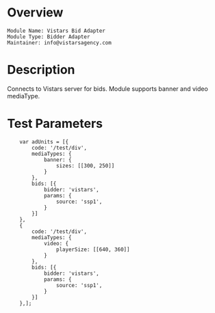# Overview

```
Module Name: Vistars Bid Adapter
Module Type: Bidder Adapter
Maintainer: info@vistarsagency.com
```

# Description
Connects to Vistars server for bids.
Module supports banner and video mediaType.

# Test Parameters

```
    var adUnits = [{
        code: '/test/div',
        mediaTypes: {
            banner: {
                sizes: [[300, 250]]
            }
        },
        bids: [{
            bidder: 'vistars',
            params: {
                source: 'ssp1',
            }
        }]
    },
    {
        code: '/test/div',
        mediaTypes: {
            video: {
                playerSize: [[640, 360]]
            }
        },
        bids: [{
            bidder: 'vistars',
            params: {
                source: 'ssp1',
            }
        }]
    },];
```

